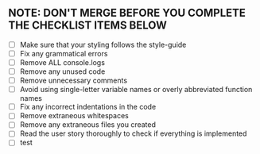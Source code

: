 ## NOTE: DON'T MERGE BEFORE YOU COMPLETE THE CHECKLIST ITEMS BELOW

- [ ] Make sure that your styling follows the style-guide
- [ ] Fix any grammatical errors
- [ ] Remove ALL console.logs
- [ ] Remove any unused code
- [ ] Remove unnecessary comments
- [ ] Avoid using single-letter variable names or overly abbreviated function names
- [ ] Fix any incorrect indentations in the code
- [ ] Remove extraneous whitespaces
- [ ] Remove any extraneous files you created
- [ ] Read the user story thoroughly to check if everything is implemented
- [ ] test

